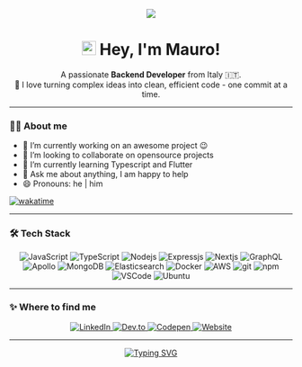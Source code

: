 <p align="center">
  <img src="https://capsule-render.vercel.app/api?type=waving&color=gradient&height=150&section=header" />
</p>

<h1 align="center"><img height="25px" src="https://media.giphy.com/media/hvRJCLFzcasrR4ia7z/giphy.gif"> Hey, I'm Mauro!</h1>
<p align="center">A passionate <strong>Backend Developer</strong> from Italy 🇮🇹.<br />🚀 I love turning complex ideas into clean, efficient code - one commit at a time.</p>

---

### 🧑‍💻 About me
- 🔭 I’m currently working on an awesome project :wink:
- 👯 I’m looking to collaborate on opensource projects
- 🌱 I’m currently learning Typescript and Flutter
- 💬 Ask me about anything, I am happy to help
- 😄 Pronouns: he | him

[![wakatime](https://wakatime.com/badge/user/c1624d64-5763-427d-b6f9-7711d4829a09.svg)](https://wakatime.com/@c1624d64-5763-427d-b6f9-7711d4829a09)

---

### 🛠️ Tech Stack
<div align="center">  
  <img alt="JavaScript" src="https://img.shields.io/badge/-JavaScript-F7DF1E?style=flat-square&logo=javascript&logoColor=black" />
  <img alt="TypeScript" src="https://img.shields.io/badge/-TypeScript-3178C6?style=flat-square&logo=typescript&logoColor=white" />
  <img alt="Nodejs" src="https://img.shields.io/badge/-Node.js-339933?style=flat-square&logo=node-dot-js&logoColor=white" />
  <img alt="Expressjs" src="https://img.shields.io/badge/-Express.js-f5f5f5?style=flat-square&logo=node-dot-js&logoColor=black" />
  <img alt="Nextjs" src="https://img.shields.io/badge/-Next.js-000?style=flat-square&logo=nuxt-dot-js&logoColor=white" />
  <img alt="GraphQL" src="https://img.shields.io/badge/-GraphQL-E434AA?style=flat-square&logo=graphql&logoColor=white" />
  <img alt="Apollo" src="https://img.shields.io/badge/-Apollo%20GraphQL-311C87?style=flat-square&logo=apollo-graphql&logoColor=white" />
  <img alt="MongoDB" src="https://img.shields.io/badge/-MongoDB-47A248?style=flat-square&logo=mongodb&logoColor=white" />
  <img alt="Elasticsearch" src="https://img.shields.io/badge/-Elasticsearch-005571?style=flat-square&logo=elasticsearch&logoColor=white" />
  <img alt="Docker" src="https://img.shields.io/badge/-Docker-2496ED?style=flat-square&logo=docker&logoColor=white" />
  <img alt="AWS" src="https://img.shields.io/badge/-AWS-232F3E?style=flat-square&logo=amazon-aws&logoColor=white" />
  <img alt="git" src="https://img.shields.io/badge/-Git-F05032?style=flat-square&logo=git&logoColor=white" />
  <img alt="npm" src="https://img.shields.io/badge/-NPM-CB3837?style=flat-square&logo=npm&logoColor=white" />
  <img alt="VSCode" src="https://img.shields.io/badge/-Visual%20Studio%20Code-007ACC?style=flat-square&logo=visual-studio-code&logoColor=white" />
  <img alt="Ubuntu" src="https://img.shields.io/badge/-Ubuntu-E95420?style=flat-square&logo=ubuntu&logoColor=white" />
</div>

---

### ✨ Where to find me
<div align="center">  
  <a href="https://www.linkedin.com/in/mauro-cunsolo" target="_blank">
    <img alt="LinkedIn" src="https://img.shields.io/badge/LinkedIn-056aae?&style=for-the-badge&logo=linkedin&logoColor=white" />
  </a>
  <a href="https://dev.to/maku85" target="_blank">
    <img alt="Dev.to" src="https://img.shields.io/badge/Dev.to-000000?&style=for-the-badge&logo=dev-dot-to&logoColor=white">
  </a>
  <a href="https://codepen.io/maku85" target="_blank">
    <img alt="Codepen" src="https://img.shields.io/badge/Codepen-000000?&style=for-the-badge&logo=codepen&logoColor=white">
  </a>
  <a href="https://maku85.github.io" target="_blank">
    <img alt="Website" src="https://img.shields.io/badge/Website-c0372e?&style=for-the-badge&logo=website&logoColor=white">
  </a>
</div>

--- 

<p align="center">
  <a href="https://git.io/typing-svg"><img src="https://readme-typing-svg.demolab.com?font=Fira+Code&size=22&duration=4000&pause=1000&color=70A5FD&center=true&vCenter=true&width=600&lines=Building+things+that+make+coding+fun+%F0%9F%9A%80;Open+source+is+my+playground+%F0%9F%8C%88;Always+learning+%F0%9F%A7%A0" alt="Typing SVG" /></a>
</p>

<!--
If you like what I do, maybe consider buying me a coffee/tea 🥺👉👈
<a href="https://www.buymeacoffee.com/maku85" target="_blank"><img src="https://cdn.buymeacoffee.com/buttons/v2/default-red.png" alt="Buy Me A Coffee" width="150" ></a>
-->
